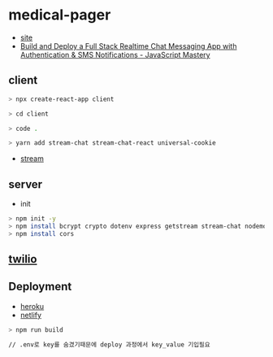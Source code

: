 # medical-pager

- [site](https://zen-northcutt-ae2aa7.netlify.app/)
- [Build and Deploy a Full Stack Realtime Chat Messaging App with Authentication & SMS Notifications - JavaScript Mastery
  ](https://www.youtube.com/watch?v=MJzbJQLGehs)

## client

```sh
> npx create-react-app client

> cd client

> code .

> yarn add stream-chat stream-chat-react universal-cookie
```

- [stream](https://getstream.io/)

## server

- init

```sh
> npm init -y
> npm install bcrypt crypto dotenv express getstream stream-chat nodemon twilio
> npm install cors
```

## [twilio](https://www.twilio.com/console/gate)

## Deployment

- [heroku](https://dashboard.heroku.com/)
- [netlify](https://www.netlify.com/)

```sh
> npm run build

// .env로 key를 숨겼기때문에 deploy 과정에서 key_value 기입필요
```
